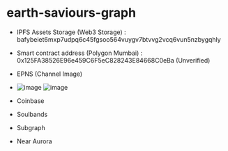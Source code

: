 # earth-saviours-graph

* IPFS Assets Storage (Web3 Storage) : bafybeiet6mxp7udpq6c45fgsoo564vuygv7btvvg2vcq6vun5nzbygqhly

* Smart contract address (Polygon Mumbai) : 0x125FA38526E96e459C6F5eC828243E84668C0eBa (Unverified)
* EPNS (Channel Image) 
* ![image](https://user-images.githubusercontent.com/7644450/172055737-db5e3646-e183-4521-b77e-7d3294c3680c.png)
![image](https://user-images.githubusercontent.com/7644450/172055884-e87f71d6-7dd4-4f08-9559-cbd2ca585f75.png)


* Coinbase

* Soulbands
* Subgraph
* Near Aurora
